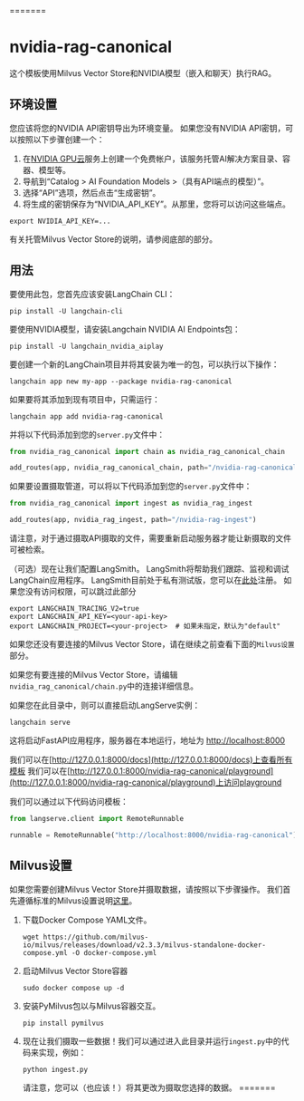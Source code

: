 =======

# nvidia-rag-canonical

这个模板使用Milvus Vector Store和NVIDIA模型（嵌入和聊天）执行RAG。

## 环境设置

您应该将您的NVIDIA API密钥导出为环境变量。
如果您没有NVIDIA API密钥，可以按照以下步骤创建一个：
1. 在[NVIDIA GPU云](https://catalog.ngc.nvidia.com/)服务上创建一个免费帐户，该服务托管AI解决方案目录、容器、模型等。
2. 导航到“Catalog > AI Foundation Models >（具有API端点的模型）”。
3. 选择“API”选项，然后点击“生成密钥”。
4. 将生成的密钥保存为“NVIDIA_API_KEY”。从那里，您将可以访问这些端点。

```shell
export NVIDIA_API_KEY=...
```

有关托管Milvus Vector Store的说明，请参阅底部的部分。

## 用法

要使用此包，您首先应该安装LangChain CLI：

```shell
pip install -U langchain-cli
```

要使用NVIDIA模型，请安装Langchain NVIDIA AI Endpoints包：
```shell
pip install -U langchain_nvidia_aiplay
```

要创建一个新的LangChain项目并将其安装为唯一的包，可以执行以下操作：

```shell
langchain app new my-app --package nvidia-rag-canonical
```

如果要将其添加到现有项目中，只需运行：

```shell
langchain app add nvidia-rag-canonical
```

并将以下代码添加到您的`server.py`文件中：
```python
from nvidia_rag_canonical import chain as nvidia_rag_canonical_chain

add_routes(app, nvidia_rag_canonical_chain, path="/nvidia-rag-canonical")
```

如果要设置摄取管道，可以将以下代码添加到您的`server.py`文件中：
```python
from nvidia_rag_canonical import ingest as nvidia_rag_ingest

add_routes(app, nvidia_rag_ingest, path="/nvidia-rag-ingest")
```
请注意，对于通过摄取API摄取的文件，需要重新启动服务器才能让新摄取的文件可被检索。

（可选）现在让我们配置LangSmith。
LangSmith将帮助我们跟踪、监视和调试LangChain应用程序。
LangSmith目前处于私有测试版，您可以在[此处](https://smith.langchain.com/)注册。
如果您没有访问权限，可以跳过此部分


```shell
export LANGCHAIN_TRACING_V2=true
export LANGCHAIN_API_KEY=<your-api-key>
export LANGCHAIN_PROJECT=<your-project>  # 如果未指定，默认为"default"
```

如果您还没有要连接的Milvus Vector Store，请在继续之前查看下面的`Milvus设置`部分。

如果您有要连接的Milvus Vector Store，请编辑`nvidia_rag_canonical/chain.py`中的连接详细信息。

如果您在此目录中，则可以直接启动LangServe实例：

```shell
langchain serve
```

这将启动FastAPI应用程序，服务器在本地运行，地址为
[http://localhost:8000](http://localhost:8000)

我们可以在[http://127.0.0.1:8000/docs](http://127.0.0.1:8000/docs)上查看所有模板
我们可以在[http://127.0.0.1:8000/nvidia-rag-canonical/playground](http://127.0.0.1:8000/nvidia-rag-canonical/playground)上访问playground

我们可以通过以下代码访问模板：

```python
from langserve.client import RemoteRunnable

runnable = RemoteRunnable("http://localhost:8000/nvidia-rag-canonical")
```


## Milvus设置

如果您需要创建Milvus Vector Store并摄取数据，请按照以下步骤操作。
我们首先遵循标准的Milvus设置说明[这里](https://milvus.io/docs/install_standalone-docker.md)。

1. 下载Docker Compose YAML文件。
    ```shell
    wget https://github.com/milvus-io/milvus/releases/download/v2.3.3/milvus-standalone-docker-compose.yml -O docker-compose.yml
    ```
2. 启动Milvus Vector Store容器
    ```shell
    sudo docker compose up -d
    ```
3. 安装PyMilvus包以与Milvus容器交互。
    ```shell
    pip install pymilvus
    ```
4. 现在让我们摄取一些数据！我们可以通过进入此目录并运行`ingest.py`中的代码来实现，例如：

    ```shell
    python ingest.py
    ```

    请注意，您可以（也应该！）将其更改为摄取您选择的数据。
=======